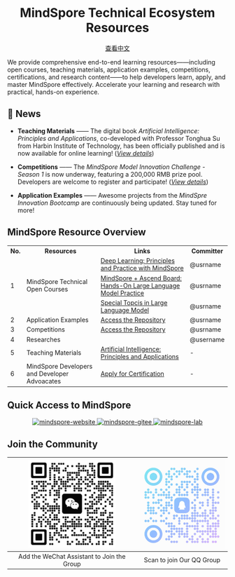 <div align=center>
  <h1>MindSpore Technical Ecosystem Resources</h1>
  <p><a href="./README_ZH.md">查看中文</a></p>
</div>

<p>We provide comprehensive end-to-end learning resources——including open courses, teaching materials, application examples, competitions, certifications, and research content——to help developers learn, apply, and master MindSpore effectively. Accelerate your learning and research with practical, hands-on experience.</p>

## 📢 News

- **Teaching Materials** —— The digital book *Artificial Intelligence: Principles and Applications*, co-developed with Professor Tonghua Su from Harbin Institute of Technology, has been officially published and is now available for online learning! ([*View details*](https://e.huawei.com/cn/talent/outPage/#/sxz-course/home?courseId=K--4yKm9T9VTCjwXOw5VyL66JpI))
- **Competitions** —— The *MindSpore Model Innovation Challenge - Season 1* is now underway, featuring a 200,000 RMB prize pool. Developers are welcome to register and participate! ([*View details*](https://www.hiascend.com/developer/contests/details/21ffd6733ab54dc4b6b686a242c5d586?module=0d9953a460e14a70be89dd6f3637f487))

- **Application Examples** —— Awesome projects from the *MindSpre Innovation Bootcamp* are continuously being updated. Stay tuned for more!

## MindSpore Resource Overview

<table>
    <tr>
        <th>No.</th>
        <th>Resources</th>
        <th>Links</th>
        <th>Committer</th>
    </tr>
    <tr>
        <td rowspan="3">1</td>
        <td rowspan="3">MindSpore Technical Open Courses</td>
        <td><a href="">Deep Learning: Principles and Practice with MindSpore</a></td>
        <td>@usrname</td>
    </tr>
    <tr>
        <td><a href="https://github.com/mindspore-courses/orange-pi-mindspore">MindSpore + Ascend Board: Hands-On Large Language Model Practice</a></td>
        <td>@usrname</td>
    </tr>
    <tr>
        <td><a href="https://github.com/mindspore-courses/step_into_llm">Special Topcis in Large Language Model</a></td>
        <td>@usrname</td>
    </tr>
    <tr>
        <td>2</td>
        <td>Application Examples</td>
        <td><a href="https://github.com/mindspore-courses/applications">Access the Repository</a></td>
        <td>@usrname</td>
    </tr>
    <tr>
        <td>3</td>
        <td>Competitions</td>
        <td><a href="https://github.com/mindspore-courses/competition">Access the Repository</a></td>
        <td>@usrname</td>
    </tr>
    <tr>
        <td>4</td>
        <td>Researches</td>
        <td></td>
        <td>@username</td>
    </tr>
    <tr>
        <td>5</td>
        <td>Teaching Materials</td>
        <td><a href="https://e.huawei.com/cn/talent/outPage/#/sxz-course/home?courseId=K--4yKm9T9VTCjwXOw5VyL66JpI">Artificial Intelligence: Principles and Applications</a></td>
        <td>-</td>
    <tr>
        <td>6</td>
        <td>MindSpore Developers and Developer Advoacates</td>
        <td><a href="https://www.mindspore.cn/developers/en">Apply for Certification</a></td>
        <td>-</td>
    </tr>

</table>


## Quick Access to MindSpore

<div align=center>
  <a href="https://www.mindspore.cn/">
    <img alt="mindspore-website" src="https://github.com/mindspore-courses/.github/blob/master/profile/mindspore-website.png" width="27%">
  </a>
  <a href="https://gitee.com/mindspore">
    <img alt="mindspore-gitee" src="https://github.com/mindspore-courses/.github/blob/master/profile/mindspore-gitee.png" width="30%">
  </a>
  <a href="https://github.com/mindspore-lab">
    <img alt="mindspore-lab" src="https://github.com/mindspore-courses/.github/blob/master/profile/mindspore-lab.png" width="30%">
  </a>
</div>

## Join the Community
| <img alt="wechat-assistant" src="./images/wechat_assistant.png" width="200px">| <img alt="qq-group-chat" src="./images/qq_group_chat.png" width="200px"> |
| :-----------------------: | :-----------------------: |
| Add the WeChat Assistant to Join the Group | Scan to join Our QQ Group |